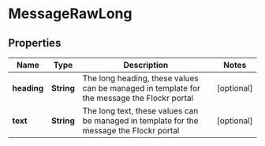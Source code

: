 # MessageRawLong

## Properties
Name | Type | Description | Notes
------------ | ------------- | ------------- | -------------
**heading** | **String** | The long heading, these values can be managed in template for the message the Flockr portal |  [optional]
**text** | **String** | The long text, these values can be managed in template for the message the Flockr portal |  [optional]
